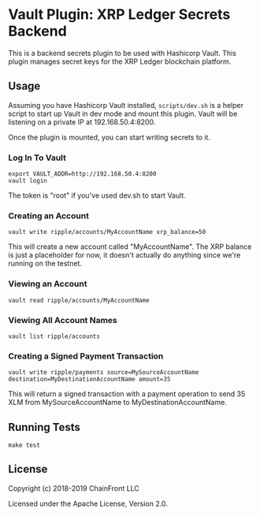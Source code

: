 # Vault Plugin: XRP Ledger Secrets Backend

This is a backend secrets plugin to be used with Hashicorp Vault. This plugin manages secret keys for the XRP Ledger blockchain platform.

## Usage

Assuming you have Hashicorp Vault installed, `scripts/dev.sh` is a helper script to start up Vault in dev mode and mount this plugin.
Vault will be listening on a private IP at 192.168.50.4:8200.

Once the plugin is mounted, you can start writing secrets to it.

### Log In To Vault

```
export VAULT_ADDR=http://192.168.50.4:8200
vault login
```


The token is "root" if you've used dev.sh to start Vault.

### Creating an Account

`vault write ripple/accounts/MyAccountName xrp_balance=50`

This will create a new account called "MyAccountName". The XRP balance is just a placeholder for now, 
it doesn't actually do anything since we're running on the testnet.

### Viewing an Account

`vault read ripple/accounts/MyAccountName`

### Viewing All Account Names

`vault list ripple/accounts`

### Creating a Signed Payment Transaction

`vault write ripple/payments source=MySourceAccountName destination=MyDestinationAccountName amount=35`

This will return a signed transaction with a payment operation to send 35 XLM from MySourceAccountName to MyDestinationAccountName.

## Running Tests

```
make test
```


## License

Copyright (c) 2018-2019 ChainFront LLC

Licensed under the Apache License, Version 2.0.
